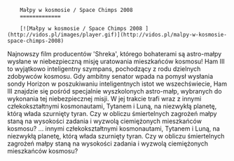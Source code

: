 
        Małpy w kosmosie / Space Chimps 2008 
        =============
        
        [![Małpy w kosmosie / Space Chimps 2008 ](http://vidos.pl/images/player.gif)](http://vidos.pl/malpy-w-kosmosie-space-chimps-2008)
        
        
 Najnowszy film producentów 'Shreka', którego bohaterami są astro-małpy wysłane w niebezpieczną misję uratowania mieszkańców kosmosu! Ham III to wyjątkowo inteligentny szympans, pochodzący z rodu dzielnych zdobywców kosmosu. Gdy ambitny senator wpada na pomysł wysłania sondy Horizon w poszukiwaniu inteligentnych istot we wszechświecie, Ham III znajdzie się pośród specjalnie wyszkolonych astro-małp, wybranych do wykonania tej niebezpiecznej misji. W jej trakcie trafi wraz z innymi człekokształtnymi kosmonautami, Tytanem i Luną, na niezwykłą planetę, którą włada szurnięty tyran. Czy w obliczu śmiertelnych zagrożeń małpy staną na wysokości zadania i wyzwolą ciemiężonych mieszkańców kosmosu?  ... innymi człekokształtnymi kosmonautami, Tytanem i Luną, na niezwykłą planetę, którą włada szurnięty tyran. Czy w obliczu śmiertelnych zagrożeń małpy staną na wysokości zadania i wyzwolą ciemiężonych mieszkańców kosmosu?
    